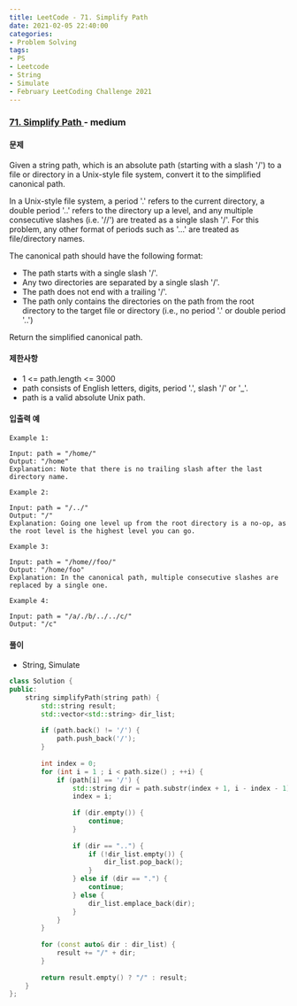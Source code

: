 ```yaml
---
title: LeetCode - 71. Simplify Path
date: 2021-02-05 22:40:00
categories:
- Problem Solving
tags:
- PS
- Leetcode
- String
- Simulate
- February LeetCoding Challenge 2021
---
```


### [ 71. Simplify Path ](https://leetcode.com/problems/simplify-path/) - medium

#### 문제

Given a string path, which is an absolute path (starting with a slash '/') to a file or directory in a Unix-style file system, convert it to the simplified canonical path.

In a Unix-style file system, a period '.' refers to the current directory, a double period '..' refers to the directory up a level, and any multiple consecutive slashes (i.e. '//') are treated as a single slash '/'. For this problem, any other format of periods such as '...' are treated as file/directory names.

The canonical path should have the following format:

- The path starts with a single slash '/'.
- Any two directories are separated by a single slash '/'.
- The path does not end with a trailing '/'.
- The path only contains the directories on the path from the root directory to the target file or directory (i.e., no period '.' or double period '..')

Return the simplified canonical path.

#### 제한사항

- 1 <= path.length <= 3000
- path consists of English letters, digits, period '.', slash '/' or '_'.
- path is a valid absolute Unix path.

#### 입출력 예

```
Example 1:

Input: path = "/home/"
Output: "/home"
Explanation: Note that there is no trailing slash after the last directory name.
```

```
Example 2:

Input: path = "/../"
Output: "/"
Explanation: Going one level up from the root directory is a no-op, as the root level is the highest level you can go.
```

```
Example 3:

Input: path = "/home//foo/"
Output: "/home/foo"
Explanation: In the canonical path, multiple consecutive slashes are replaced by a single one.
```

```
Example 4:

Input: path = "/a/./b/../../c/"
Output: "/c"
```

#### 풀이
- String, Simulate

```cpp
class Solution {
public:
    string simplifyPath(string path) {
        std::string result;
        std::vector<std::string> dir_list;
        
        if (path.back() != '/') {
            path.push_back('/');
        }
        
        int index = 0;
        for (int i = 1 ; i < path.size() ; ++i) {
            if (path[i] == '/') {
                std::string dir = path.substr(index + 1, i - index - 1);
                index = i;
                
                if (dir.empty()) {
                    continue;
                }
                
                if (dir == "..") {
                    if (!dir_list.empty()) {
                        dir_list.pop_back();
                    }
                } else if (dir == ".") {
                    continue;
                } else {
                    dir_list.emplace_back(dir);
                }
            } 
        }
                
        for (const auto& dir : dir_list) {
            result += "/" + dir;
        }
        
        return result.empty() ? "/" : result;
    }
};
```
